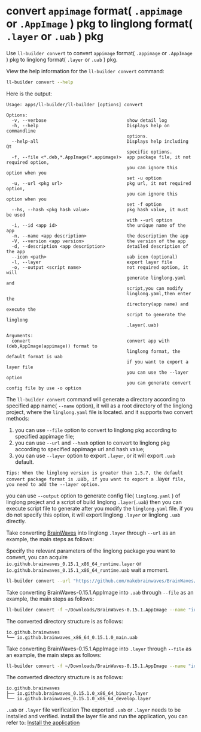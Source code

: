<!--
SPDX-FileCopyrightText: 2023 UnionTech Software Technology Co., Ltd.

SPDX-License-Identifier: LGPL-3.0-or-later
-->

# convert `appimage` format( `.appimage` or `.AppImage` ) pkg to linglong format( `.layer` or `.uab` ) pkg

Use `ll-builder convert` to convert `appimage` format( `.appimage` or `.AppImage` ) pkg to linglong format( `.layer` or `.uab` ) pkg.

View the help information for the `ll-builder convert` command:

```bash
ll-builder convert --help
```

Here is the output:

```text
Usage: apps/ll-builder/ll-builder [options] convert

Options:
  -v, --verbose                              show detail log
  -h, --help                                 Displays help on commandline
                                             options.
  --help-all                                 Displays help including Qt
                                             specific options.
  -f, --file <*.deb,*.AppImage(*.appimage)>  app package file, it not required option,
                                             you can ignore this option when you
                                             set -u option
  -u, --url <pkg url>                        pkg url, it not required option,
                                             you can ignore this option when you
                                             set -f option
  --hs, --hash <pkg hash value>              pkg hash value, it must be used
                                             with --url option
  -i, --id <app id>                          the unique name of the app
  -n, --name <app description>               the description the app
  -V, --version <app version>                the version of the app
  -d, --description <app description>        detailed description of the app
  --icon <path>                              uab icon (optional)
  -l, --layer                                export layer file
  -o, --output <script name>                 not required option, it will
                                             generate linglong.yaml and
                                             script,you can modify
                                             linglong.yaml,then enter the
                                             directory(app name) and execute the
                                             script to generate the linglong
                                             .layer(.uab)

Arguments:
  convert                                    convert app with (deb,AppImage(appimage)) format to
                                             linglong format, the default format is uab
                                             if you want to export a layer file
                                             you can use the --layer option
                                             you can generate convert config file by use -o option
```

The `ll-builder convert` command will generate a directory according to specified app name( `--name` option), it will as a root directory of the linglong project, where the `linglong.yaml` file is located. and it supports two convert methods:

1. you can use `--file` option to convert to linglong pkg according to specified appimage file;
2. you can use `--url` and `--hash` option to convert to linglong pkg according to specified appimage url and hash value;
3. you can use `--layer` option to export `.layer`, or it will export `.uab` default.

`Tips: When the linglong version is greater than 1.5.7, the default convert package format is `.uab`, if you want to export a `.layer` file, you need to add the --layer option.`

you can use `--output` option to generate config file( `linglong.yaml` ) of linglong project and a script of build linglong `.layer`(`.uab`)
then you can execute script file to generate after you modify the `linglong.yaml` file. if you do not specify this option, it will export linglong `.layer` or linglong `.uab` directly.

Take converting [BrainWaves](https://github.com/makebrainwaves/BrainWaves/releases/download/v0.15.1/BrainWaves-0.15.1.AppImage) into linglong `.layer` through `--url` as an example, the main steps as follows:

Specify the relevant parameters of the linglong package you want to convert, you can acquire `io.github.brainwaves_0.15.1_x86_64_runtime.layer` or `io.github.brainwaves_0.15.1_x86_64_runtime.uab` wait a moment.

```bash
ll-builder convert --url "https://github.com/makebrainwaves/BrainWaves/releases/download/v0.15.1/BrainWaves-0.15.1.AppImage" --hash "04fcfb9ccf5c0437cd3007922fdd7cd1d0a73883fd28e364b79661dbd25a4093" --name "io.github.brainwaves" --id "io.github.brainwaves" --version "0.15.1" --description "io.github.brainwaves" -v
```

Take converting BrainWaves-0.15.1.AppImage into `.uab` through `--file` as an example, the main steps as follows:

```bash
ll-builder convert -f ~/Downloads/BrainWaves-0.15.1.AppImage --name "io.github.brainwaves" --id "io.github.brainwaves" --version "0.15.1" --description "io.github.brainwaves"
```

The converted directory structure is as follows:
```text
io.github.brainwaves
└── io.github.brainwaves_x86_64_0.15.1.0_main.uab
```

Take converting BrainWaves-0.15.1.AppImage into `.layer` through `--file` as an example, the main steps as follows:

```bash
ll-builder convert -f ~/Downloads/BrainWaves-0.15.1.AppImage --name "io.github.brainwaves" --id "io.github.brainwaves" --version "0.15.1" --description "io.github.brainwaves" --layer
```

The converted directory structure is as follows:
```text
io.github.brainwaves
├── io.github.brainwaves_0.15.1.0_x86_64_binary.layer
└── io.github.brainwaves_0.15.1.0_x86_64_develop.layer
```

`.uab` or `.layer` file verification
The exported `.uab` or `.layer` needs to be installed and verified. install the layer file and run the application, you can refer to: [Install the application](../ll-cli/install.md)
